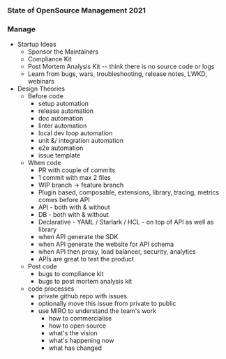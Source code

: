 ### State of OpenSource Management 2021

### Manage
- Startup Ideas
  - Sponsor the Maintainers
  - Compliance Kit
  - Post Mortem Analysis Kit -- think there is no source code or logs
  - Learn from bugs, wars, troubleshooting, release notes, LWKD, webinars
- Design Theories
  - Before code
    - setup automation
    - release automation
    - doc automation
    - linter automation
    - local dev loop automation
    - unit &/ integration automation
    - e2e automation
    - issue template
  - When code
    - PR with couple of commits
    - 1 commit with max 2 files
    - WIP branch -> feature branch
    - Plugin based, composable, extensions, library, tracing, metrics comes before API
    - API - both with & without
    - DB - both with & without
    - Declarative - YAML / Starlark / HCL - on top of API as well as library
    - when API generate the SDK
    - when API generate the website for API schema
    - when API then proxy, load balancer, security, analytics
    - APIs are great to test the product
  - Post code
    - bugs to compliance kit
    - bugs to post mortem analysis kit
  - code processes
    - private github repo with issues
    - optionally move this issue from private to public
    - use MIRO to understand the team's work
      - how to commercialise
      - how to open source
      - what's the vision
      - what's happening now
      - what has changed
